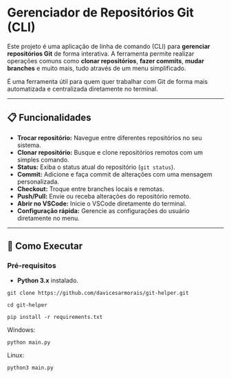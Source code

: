 # Gerenciador de Repositórios Git (CLI)

Este projeto é uma aplicação de linha de comando (CLI) para **gerenciar repositórios Git** de forma interativa. A ferramenta permite realizar operações comuns como **clonar repositórios**, **fazer commits**, **mudar branches** e muito mais, tudo através de um menu simplificado.

É uma ferramenta útil para quem quer trabalhar com Git de forma mais automatizada e centralizada diretamente no terminal.

---

## 📋 Funcionalidades

- **Trocar repositório:** Navegue entre diferentes repositórios no seu sistema.
- **Clonar repositório:** Busque e clone repositórios remotos com um simples comando.
- **Status:** Exiba o status atual do repositório (`git status`).
- **Commit:** Adicione e faça commit de alterações com uma mensagem personalizada.
- **Checkout:** Troque entre branches locais e remotas.
- **Push/Pull:** Envie ou receba alterações do repositório remoto.
- **Abrir no VSCode:** Inicie o VSCode diretamente do terminal.
- **Configuração rápida:** Gerencie as configurações do usuário diretamente no menu.

---

## 🚀 Como Executar

### Pré-requisitos

- **Python 3.x** instalado.
```
git clone https://github.com/davicesarmorais/git-helper.git
```
```
cd git-helper
```
```
pip install -r requirements.txt
```

Windows:
```
python main.py
```

Linux:
```
python3 main.py
```
